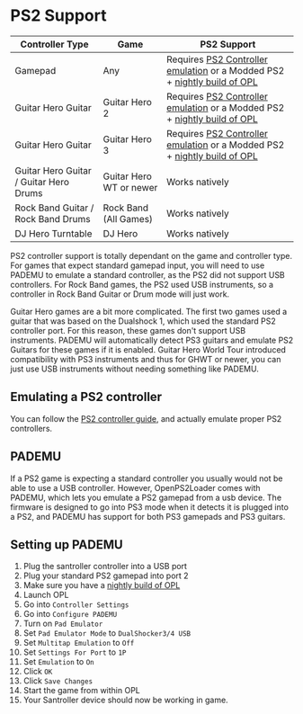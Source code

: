 # PS2 Support

| Controller Type                        | Game                    | PS2 Support                                                                                                                                                                                                      |
| -------------------------------------- | ----------------------- | ---------------------------------------------------------------------------------------------------------------------------------------------------------------------------------------------------------------- |
| Gamepad                                | Any                     | Requires [PS2 Controller emulation](https://santroller.tangentmc.net/wiring_guides/ps2_output.html) or a Modded PS2 + [nightly build of OPL](https://github.com/ps2homebrew/Open-PS2-Loader/releases/tag/latest) |
| Guitar Hero Guitar                     | Guitar Hero 2           | Requires [PS2 Controller emulation](https://santroller.tangentmc.net/wiring_guides/ps2_output.html) or a Modded PS2 + [nightly build of OPL](https://github.com/ps2homebrew/Open-PS2-Loader/releases/tag/latest) |
| Guitar Hero Guitar                     | Guitar Hero 3           | Requires [PS2 Controller emulation](https://santroller.tangentmc.net/wiring_guides/ps2_output.html) or a Modded PS2 + [nightly build of OPL](https://github.com/ps2homebrew/Open-PS2-Loader/releases/tag/latest) |
| Guitar Hero Guitar / Guitar Hero Drums | Guitar Hero WT or newer | Works natively                                                                                                                                                                                                   |
| Rock Band Guitar / Rock Band Drums     | Rock Band (All Games)   | Works natively                                                                                                                                                                                                   |
| DJ Hero Turntable                      | DJ Hero                 | Works natively                                                                                                                                                                                                   |

PS2 controller support is totally dependant on the game and controller type. For games that expect standard gamepad input, you will need to use PADEMU to emulate a standard controller, as the PS2 did not support USB controllers.
For Rock Band games, the PS2 used USB instruments, so a controller in Rock Band Guitar or Drum mode will just work.

Guitar Hero games are a bit more complicated. The first two games used a guitar that was based on the Dualshock 1, which used the standard PS2 controller port. For this reason, these games don't support USB instruments. PADEMU will automatically detect PS3 guitars and emulate PS2 Guitars for these games if it is enabled.
Guitar Hero World Tour introduced compatibility with PS3 instruments and thus for GHWT or newer, you can just use USB instruments without needing something like PADEMU.

## Emulating a PS2 controller

You can follow the [PS2 controller guide](https://santroller.tangentmc.net/wiring_guides/ps2_output.html), and actually emulate proper PS2 controllers.

## PADEMU

If a PS2 game is expecting a standard controller you usually would not be able to use a USB controller. However, OpenPS2Loader comes with PADEMU, which lets you emulate a PS2 gamepad from a usb device.
The firmware is designed to go into PS3 mode when it detects it is plugged into a PS2, and PADEMU has support for both PS3 gamepads and PS3 guitars.

## Setting up PADEMU

1. Plug the santroller controller into a USB port
1. Plug your standard PS2 gamepad into port 2
1. Make sure you have a [nightly build of OPL](https://github.com/ps2homebrew/Open-PS2-Loader/releases/tag/latest)
1. Launch OPL
1. Go into `Controller Settings`
1. Go into `Configure PADEMU`
1. Turn on `Pad Emulator`
1. Set `Pad Emulator Mode` to `DualShocker3/4 USB`
1. Set `Multitap Emulation` to `Off`
1. Set `Settings For Port` to `1P`
1. Set `Emulation` to `On`
1. Click `OK`
1. Click `Save Changes`
1. Start the game from within OPL
1. Your Santroller device should now be working in game.
